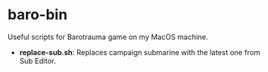 # baro-bin

Useful scripts for Barotrauma game on my MacOS machine.

- **replace-sub.sh**: Replaces campaign submarine with the latest one from Sub Editor.